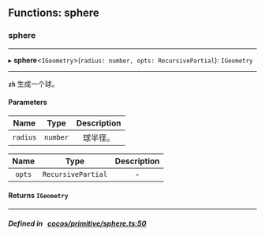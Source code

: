 ## Functions: sphere

### sphere


___
▸ **sphere**<`IGeometry`\>(`radius: number, opts: RecursivePartial`): `IGeometry`
___



**`zh`** 
生成一个球。



#### Parameters

| Name | Type | Description |
| :------: | :------: | :------: |
| `radius` | `number` | 球半径。  |

| Name | Type | Description |
| :------: | :------: | :------: |
| `opts` | `RecursivePartial` | - |


#### Returns `IGeometry` 
___


##### Defined in &nbsp;   [cocos/primitive/sphere.ts:50](https://github.com/cocos-creator/engine/blob/c7bf6b8a9/cocos/primitive/sphere.ts#L50)&nbsp;
